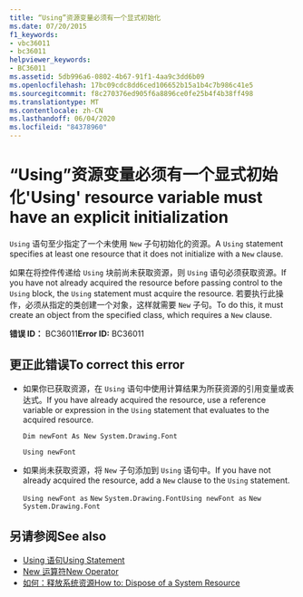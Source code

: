 ```yaml
---
title: “Using”资源变量必须有一个显式初始化
ms.date: 07/20/2015
f1_keywords:
- vbc36011
- bc36011
helpviewer_keywords:
- BC36011
ms.assetid: 5db996a6-0802-4b67-91f1-4aa9c3dd6b09
ms.openlocfilehash: 17bc09cdc8dd6ced106652b15a1b4c7b986c41e5
ms.sourcegitcommit: f8c270376ed905f6a8896ce0fe25b4f4b38ff498
ms.translationtype: MT
ms.contentlocale: zh-CN
ms.lasthandoff: 06/04/2020
ms.locfileid: "84378960"
---
```

# <a name="using-resource-variable-must-have-an-explicit-initialization"></a><span data-ttu-id="5159d-102">“Using”资源变量必须有一个显式初始化</span><span class="sxs-lookup"><span data-stu-id="5159d-102">'Using' resource variable must have an explicit initialization</span></span>
<span data-ttu-id="5159d-103">`Using` 语句至少指定了一个未使用 `New` 子句初始化的资源。</span><span class="sxs-lookup"><span data-stu-id="5159d-103">A `Using` statement specifies at least one resource that it does not initialize with a `New` clause.</span></span>  
  
 <span data-ttu-id="5159d-104">如果在将控件传递给 `Using` 块前尚未获取资源，则 `Using` 语句必须获取资源。</span><span class="sxs-lookup"><span data-stu-id="5159d-104">If you have not already acquired the resource before passing control to the `Using` block, the `Using` statement must acquire the resource.</span></span> <span data-ttu-id="5159d-105">若要执行此操作，必须从指定的类创建一个对象，这样就需要 `New` 子句。</span><span class="sxs-lookup"><span data-stu-id="5159d-105">To do this, it must create an object from the specified class, which requires a `New` clause.</span></span>  
  
 <span data-ttu-id="5159d-106">**错误 ID：** BC36011</span><span class="sxs-lookup"><span data-stu-id="5159d-106">**Error ID:** BC36011</span></span>  
  
## <a name="to-correct-this-error"></a><span data-ttu-id="5159d-107">更正此错误</span><span class="sxs-lookup"><span data-stu-id="5159d-107">To correct this error</span></span>  
  
- <span data-ttu-id="5159d-108">如果你已获取资源，在 `Using` 语句中使用计算结果为所获资源的引用变量或表达式。</span><span class="sxs-lookup"><span data-stu-id="5159d-108">If you have already acquired the resource, use a reference variable or expression in the `Using` statement that evaluates to the acquired resource.</span></span>  
  
     `Dim newFont As New System.Drawing.Font`  
  
     `Using newFont`  
  
- <span data-ttu-id="5159d-109">如果尚未获取资源，将 `New` 子句添加到 `Using` 语句中。</span><span class="sxs-lookup"><span data-stu-id="5159d-109">If you have not already acquired the resource, add a `New` clause to the `Using` statement.</span></span>  
  
     <span data-ttu-id="5159d-110">`Using newFont as`   `New`   `System.Drawing.Font`</span><span class="sxs-lookup"><span data-stu-id="5159d-110">`Using newFont as`   `New`   `System.Drawing.Font`</span></span>  
  
## <a name="see-also"></a><span data-ttu-id="5159d-111">另请参阅</span><span class="sxs-lookup"><span data-stu-id="5159d-111">See also</span></span>

- [<span data-ttu-id="5159d-112">Using 语句</span><span class="sxs-lookup"><span data-stu-id="5159d-112">Using Statement</span></span>](../language-reference/statements/using-statement.md)
- [<span data-ttu-id="5159d-113">New 运算符</span><span class="sxs-lookup"><span data-stu-id="5159d-113">New Operator</span></span>](../language-reference/operators/new-operator.md)
- [<span data-ttu-id="5159d-114">如何：释放系统资源</span><span class="sxs-lookup"><span data-stu-id="5159d-114">How to: Dispose of a System Resource</span></span>](../programming-guide/language-features/control-flow/how-to-dispose-of-a-system-resource.md)
